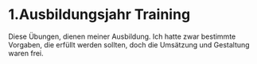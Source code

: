 # 1.Ausbildungsjahr Training
Diese Übungen, dienen meiner Ausbildung. Ich hatte zwar bestimmte Vorgaben, die erfüllt werden sollten, doch die Umsätzung und Gestaltung waren frei.
